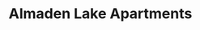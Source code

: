 ---
title: Almaden Lake Apartments
phone: (408) 323-8020
website: http://www.bridgehousing.com/properties/family/santa-clara/san-jose/almaden-lake
management: Bridge Property Management Company
tags: []
---